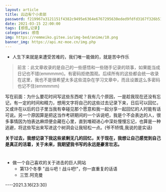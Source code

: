 ```yaml
---
layout: article
title: 云边有个小卖部
password: f219967a3121151f4382c9495e6364e6767295630eded9fdfd3167f326b51ec1
date: 2021-03-15 22:00:00
tags: [感悟,记录]
categories: 感悟
img: https://remmeiko.gitee.io/img-bed/anime/10.png
banner_img: https://api.mz-moe.cn/img.php
---
```


* 人生下来就是来遭受苦难的，我们唯一能做的，就是苦中作乐

> 前言：此文章收录的是自己的一些感悟和一些随手记录的琐事，如果能当成日记也不错(emmmmm)。有密码拒绝围观。后续所有的这些都会统一收录在这里，我也不是很希望太多这些混杂在学习文章中，而且设置这么多密码也记不住(emmmmm)

写在前面：为什么要花时间写这些东西呢？我有几个原因，一是趁我现在还没有忘记，有一定的时间和精力，想用文字将自己的这些过去记录下来，日后可以回忆，又或许在以后的日子里当我有幸碰见那个愿意和我一起分享一起回忆的人时能有话可说。另一个原因算是把这当作考研期间的一个诉说吧，我是个不会表达的人，很多事情因为怕表达麻烦便会藏在心里，直到堆砌进心中深处慢慢忘记，也算是一种逃避，将这些写出来写进这个树洞会让我轻松一点。(爷不矫情,我说的是实话)

**关于过去，我想记录下我这些紧剩无几的回忆，关于现在，我想让自己感觉到自己是真正的活着，关于未来，我期望我书写的永远是豪言壮志。**

# 





* 做一个自己喜欢的关于进击的巨人网站
  * 第13个冬季   "战斗吧！战斗吧!"，你一直重复的话语
  * 三笠.阿克曼  



----2021.3.16(23:30)